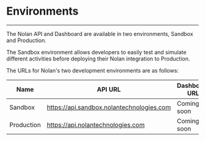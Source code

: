 <h1 class="article-title">Environments</h1>

---

The Nolan API and Dashboard are available in two environments, Sandbox and Production.

The Sandbox environment allows developers to easily test and simulate different activities before deploying their Nolan integration to Production.

The URLs for Nolan's two development environments are as follows:

| Name       | API URL                                   | Dashboard URL |
|------------|-------------------------------------------|---------------|
| Sandbox    | https://api.sandbox.nolantechnologies.com | Coming soon   |
| Production | https://api.nolantechnologies.com         | Coming soon   |